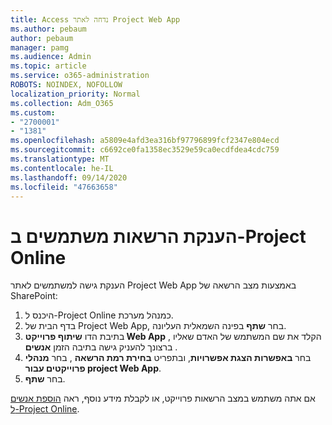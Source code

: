```yaml
---
title: Access נדחה לאתר Project Web App
ms.author: pebaum
author: pebaum
manager: pamg
ms.audience: Admin
ms.topic: article
ms.service: o365-administration
ROBOTS: NOINDEX, NOFOLLOW
localization_priority: Normal
ms.collection: Adm_O365
ms.custom:
- "2700001"
- "1381"
ms.openlocfilehash: a5809e4afd3ea316bf97796899fcf2347e804ecd
ms.sourcegitcommit: c6692ce0fa1358ec3529e59ca0ecdfdea4cdc759
ms.translationtype: MT
ms.contentlocale: he-IL
ms.lasthandoff: 09/14/2020
ms.locfileid: "47663658"
---
```

# <a name="give-users-permissions-in-project-online"></a>הענקת הרשאות משתמשים ב-Project Online

הענקת גישה למשתמשים לאתר Project Web App באמצעות מצב הרשאה של SharePoint:

1. היכנס ל-Project Online כמנהל מערכת.
2. בדף הבית של Project Web App, בחר **שתף** בפינה השמאלית העליונה.
3. בתיבת הדו **שיתוף פרוייקט Web App** , הקלד את שם המשתמש של האדם שאליו ברצונך להעניק גישה בתיבה הזמן **אנשים** .
4. בחר **באפשרות הצגת אפשרויות**, ובתפריט **בחירת רמת הרשאה** , בחר **מנהלי פרוייקטים עבור project Web App**.
5. בחר **שתף**.

אם אתה משתמש במצב הרשאות פרוייקט, או לקבלת מידע נוסף, ראה [הוספת אנשים ל-Project Online](https://docs.microsoft.com/projectonline/step-2-add-people-to-project-online).
